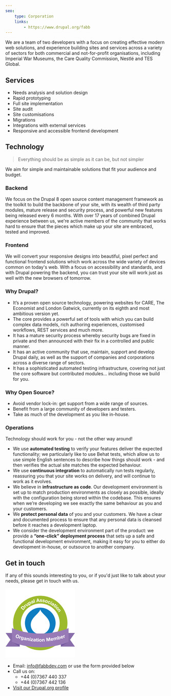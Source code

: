 ```yaml
---
seo:
    type: Corporation
    links:
        - https://www.drupal.org/fabb
---
```


We are a team of two developers with a focus on creating effective modern web solutions, and experience building sites
and services across a variety of sectors for both commercial and not-for-profit organisations, including Imperial War
Museums, the Care Quality Commission, Nestlé and TES Global.

## Services

- Needs analysis and solution design
- Rapid prototyping
- Full site implementation
- Site audit
- Site customisations
- Migrations
- Integrations with external services
- Responsive and accessible frontend development

## Technology

> Everything should be as simple as it can be, but not simpler

We aim for simple and maintainable solutions that fit your audience and budget.

### Backend

We focus on the Drupal 8 open source content management framework as the toolkit to build the backbone of your site,
with its wealth of third party modules, mature release and security process, and powerful new features being released
every 6 months. With over 17 years of combined Drupal experience between us, we're active members of the community that
works hard to ensure that the pieces which make up your site are embraced, tested and improved.

### Frontend

We will convert your responsive designs into beautiful, pixel perfect and functional frontend solutions which work
across the wide variety of devices common on today's web. With a focus on accessibility and standards, and with Drupal
powering the backend, you can trust your site will work just as well with the new browsers of tomorrow.

### Why Drupal?

- It’s a proven open source technology, powering websites for CARE, The Economist and London Gatwick, currently on its
  eighth and most ambitious version yet.
- The core provides a powerful set of tools with which you can build complex data models, rich authoring experiences,
  customised workflows, REST services and much more.
- It has a mature security process whereby security bugs are fixed in private and then announced with their fix in a
  controlled and public manner.
- It has an active community that use, maintain, support and develop Drupal daily, as well as the support of companies
  and corporations across a diverse range of sectors.
- It has a sophisticated automated testing infrastructure, covering not just the core software but contributed modules…
  including those we build for you.

### Why Open Source?

- Avoid vendor lock-in: get support from a wide range of sources.
- Benefit from a large community of developers and testers.
- Take as much of the development as you like in-house.

### Operations

Technology should work for you - not the other way around!

- We use **automated testing** to verify your features deliver the expected functionality; we particularly like to use
  Behat tests, which allow us to use simple English sentences to describe how things should work - and then verifies the
  actual site matches the expected behaviour.
- We use **continuous integration** to automatically run tests regularly, reassuring you that your site works on
  delivery, and will continue to work as it evolves.
- We believe in **infrastructure as code**. Our development environment is set up to match production environments as
  closely as possible, ideally with the configuration being stored within the codebase. This ensures when we’re
  developing we see exactly the same behaviour as you and your customers.
- We **protect personal data** of you and your customers. We have a clear and documented process to ensure that any
  personal data is cleansed before it reaches a development laptop.
- We consider the development environment part of the product: we provide a **“one-click” deployment process** that sets
  up a safe and functional development environment, making it easy for you to either do development in-house, or
  outsource to another company.

## Get in touch

If any of this sounds interesting to you, or if you'd just like to talk about your needs, please get in touch with us.

 [![Drupal Association Organization Member](assets/image/Drupal_Association_org_memb_217.png)](https://www.drupal.org/fabb)
 
- Email: <info@fabbdev.com> or use the form provided below
- Call us on:
  - +44&nbsp;(0)7367&nbsp;440&nbsp;337
  - +44&nbsp;(0)7367&nbsp;442&nbsp;136
- [Visit our Drupal.org profile](https://www.drupal.org/fabb)
